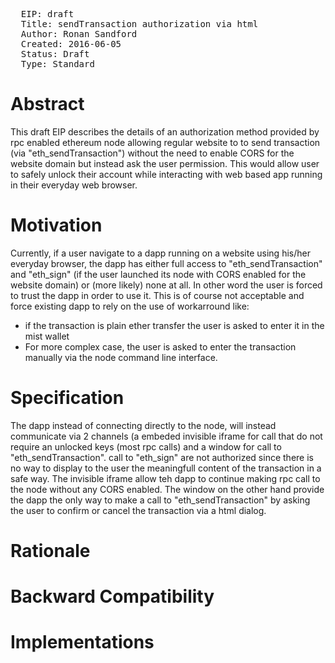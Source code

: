 <pre>
  EIP: draft
  Title: sendTransaction authorization via html
  Author: Ronan Sandford <wighawag@gmail.com>
  Created: 2016-06-05
  Status: Draft
  Type: Standard
</pre>

Abstract
========
This draft EIP describes the details of an authorization method provided by rpc enabled ethereum node allowing regular website to to send transaction (via "eth_sendTransaction") without the need to enable CORS for the website domain but instead ask the user permission. This would allow user to safely unlock their account while interacting with web based app running in their everyday web browser.

Motivation
==========
Currently, if a user navigate to a dapp running on a website using his/her everyday browser, the dapp has either full access to "eth_sendTransaction" and "eth_sign" (if the user launched its node with CORS enabled for the website domain) or (more likely) none at all. In other word the user is forced to trust the dapp in order to use it. This is of course not acceptable and force existing dapp to rely on the use of workarround like:
- if the transaction is plain ether transfer the user is asked to enter it in the mist wallet 
- For more complex case, the user is asked to enter the transaction manually via the node command line interface.

Specification
=============
The dapp instead of connecting directly to the node, will instead communicate via 2 channels (a embeded invisible iframe for call that do not require an unlocked keys (most rpc calls) and a window for call to "eth_sendTransaction". call to "eth_sign" are not authorized since there is no way to display to the user the meaningfull content of the transaction in a safe way.
The invisible iframe allow teh dapp to continue making rpc call to the node without any CORS enabled.
The window on the other hand provide the dapp the only way to make a call to "eth_sendTransaction" by asking the user to confirm or cancel the transaction via a html dialog.


Rationale
=========

Backward Compatibility
=================

Implementations
===============
